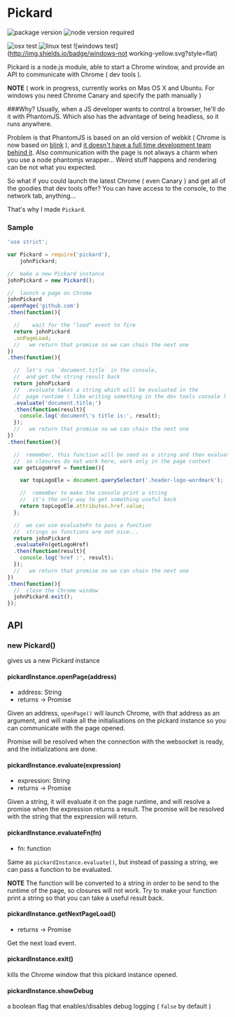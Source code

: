# Pickard
![package version](http://img.shields.io/badge/version-1.0.51-lightgrey.svg?style=flat)
![node version required](http://img.shields.io/badge/node-%3E%3D0.11.13-green.svg?style=flat)

![osx test](http://img.shields.io/badge/OSX-working-green.svg?style=flat)
![linux test](http://img.shields.io/badge/linux-working-green.svg?style=flat)
![windows test](http://img.shields.io/badge/windows-not working-yellow.svg?style=flat)

Pickard is a node.js module, able to start a Chrome window, and provide an API to communicate with Chrome ( dev tools ).

**NOTE**
( work in progress, currently works on Mas OS X and Ubuntu. For windows you need Chrome Canary and specify the path manually )

###Why?
Usually, when a JS developer wants to control a browser, he'll do it with PhantomJS.
Which also has the advantage of being headless, so it runs anywhere.

Problem is that PhantomJS is based on an old version of webkit ( Chrome is now based on [blink](http://www.chromium.org/blink) ), and [it doesn't have a full time development team behind it](http://phantomjs.org/faq.html).
Also communication with the page is not always a charm when you use a node phantomjs wrapper...
Weird stuff happens and rendering can be not what you expected.

So what if you could launch the latest Chrome ( even Canary ) and get all of the goodies that dev tools offer?
You can have access to the console, to the network tab, anything...

That's why I made `Pickard`.

### Sample

```javascript
'use strict';

var Pickard = require('pickard'),
    johnPickard;

//  make a new Pickard instance
johnPickard = new Pickard();

//  launch a page on Chrome
johnPickard
.openPage('github.com')
.then(function(){

  //	wait for the "load" event to fire
  return johnPickard
  .onPageLoad;
  //   we return that promise so we can chain the next one
})
.then(function(){

  //  let's run `document.title` in the console,
  //  and get the string result back
  return johnPickard
  //  .evaluate takes a string which will be evaluated in the
  //  page runtime ( like writing something in the dev tools console )
  .evaluate('document.title;')
  .then(function(result){
    console.log('document\'s title is:', result);
  });
  //   we return that promise so we can chain the next one
})
.then(function(){

  //  remember, this function will be send as a string and then evaluated
  //  so closures do not work here, work only in the page context
  var getLogoHref = function(){

    var topLogoEle = document.querySelector('.header-logo-wordmark');

    //  remember to make the console print a string
    //  it's the only way to get something useful back
    return topLogoEle.attributes.href.value;
  };

  //  we can use evaluateFn to pass a function
  //  strings as functions are not nice...
  return johnPickard
  .evaluateFn(getLogoHref)
  .then(function(result){
    console.log('href :', result);
  });
  //   we return that promise so we can chain the next one
})
.then(function(){
  //  close the Chrome window
  johnPickard.exit();
});
```

## API

### new Pickard()
gives us a new Pickard instance

#### pickardInstance.openPage(address)
- address: String
- returns -> Promise

Given an address, `openPage()` will launch Chrome, with that address as an argument, and will make all the initialisations on the pickard instance so you can communicate with the page opened.

Promise will be resolved when the connection with the websocket is ready, and the initializations are done.

#### pickardInstance.evaluate(expression)
- expression: String
- returns -> Promise

Given a string, it will evaluate it on the page runtime, and will resolve a promise when the expression returns a result.
The promise will be resolved with the string that the expression will return.

#### pickardInstance.evaluateFn(fn)
- fn: function

Same as `pickardInstance.evaluate()`, but instead of passing a string, we can pass a function to be evaluated.

**NOTE** The function will be converted to a string in order to be send to the runtime of the page, so closures will not work.
Try to make your function print a string so that you can take a useful result back.

#### pickardInstance.getNextPageLoad()
- returns -> Promise

Get the next load event.

#### pickardInstance.exit()
kills the Chrome window that this pickard instance opened.

#### pickardInstance.showDebug
a boolean flag that enables/disables debug logging
( `false` by default )
